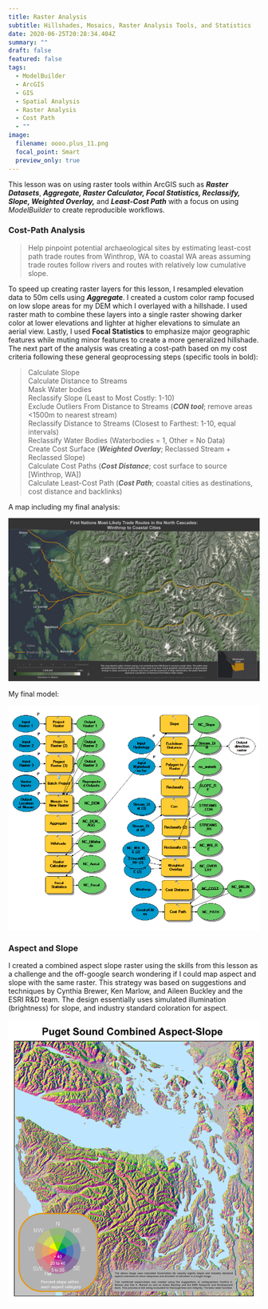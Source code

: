 ```yaml
---
title: Raster Analysis
subtitle: Hillshades, Mosaics, Raster Analysis Tools, and Statistics
date: 2020-06-25T20:28:34.404Z
summary: ""
draft: false
featured: false
tags:
  - ModelBuilder
  - ArcGIS
  - GIS
  - Spatial Analysis
  - Raster Analysis
  - Cost Path
  - ""
image:
  filename: oooo.plus_11.png
  focal_point: Smart
  preview_only: true
---
```

This lesson was on using raster tools within ArcGIS such as ***Raster Datasets***, ***Aggregate, Raster Calculator, Focal Statistics, Reclassify, Slope, Weighted Overlay,*** and ***Least-Cost Path***  with a focus on using *ModelBuilder* to create reproducible workflows.

### Cost-Path Analysis

> Help pinpoint potential archaeological sites by estimating least-cost path trade routes from Winthrop, WA to coastal WA areas assuming trade routes follow rivers and routes with relatively low cumulative slope.

To speed up creating raster layers for this lesson, I resampled elevation data to 50m cells using ***Aggregate***. I created a custom color ramp focused on low slope areas for my DEM which I overlayed with a hillshade. I used raster math to combine these layers into a single raster showing darker color at lower elevations and lighter at higher elevations to simulate an aerial view. Lastly, I used **Focal Statistics** to emphasize major geographic features while muting minor features to create a more generalized hillshade. The next part of the analysis was creating a cost-path based on my cost criteria following these general geoprocessing steps (specific tools in bold):

> Calculate Slope\
> Calculate Distance to Streams\
> Mask Water bodies\
> Reclassify Slope (Least to Most Costly: 1-10)\
> Exclude Outliers From Distance to Streams (***CON tool***; remove areas <1500m to nearest stream)\
> Reclassify Distance to Streams (Closest to Farthest: 1-10, equal intervals)\
> Reclassify Water Bodies (Waterbodies = 1, Other = No Data)\
> Create Cost Surface (***Weighted Overlay***; Reclassed Stream + Reclassed Slope)\
> Calculate Cost Paths (***Cost Distance***; cost surface to source \[Winthrop, WA])\
> Calculate Least-Cost Path (***Cost Path***; coastal cities as destinations, cost distance and backlinks)

A map including my final analysis:

![Trade route cost-path map](selmstrom_lab4_costpathmap_25.png "Trade Route Cost-Path Map")

My final model:

![Raster processing and cost path model](model.png "Raster Processing and Cost Path Model")

### Aspect and Slope

I created a combined aspect slope raster using the skills from this lesson as a challenge and the off-google search wondering if I could map aspect and slope with the same raster. This strategy was based on suggestions and techniques by Cynthia Brewer, Ken Marlow, and Aileen Buckley and the ESRI R&D team. The design essentially uses simulated illumination (brightness) for slope, and industry standard coloration for aspect.

![Combined Aspect-Slope Map](elmstrom_exam4_25.png "Combined Aspect-Slope Map")